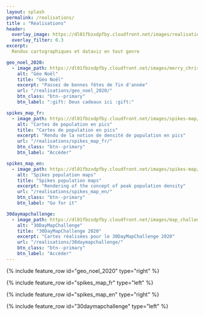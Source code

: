 ```yaml
---
layout: splash
permalink: /realisations/
title : "Réalisations"   
header:
  overlay_image: https://dl01fbzxdpfby.cloudfront.net/images/realisations_puzzle_sd.png
  overlay_filter: 0.3
excerpt:
  Rendus cartographiques et dataviz en tout genre

geo_noel_2020:
  - image_path: https://dl01fbzxdpfby.cloudfront.net/images/merry_christmas_aerialod_sd.png
    alt: "Géo Noël"
    title: "Géo Noël"
    excerpt: "Passez de bonnes fêtes de fin d'année"
    url: "/realisations/geo_noel_2020/"
    btn_class: "btn--primary"
    btn_label: ":gift: Deux cadeaux ici :gift:"

spikes_map_fr:
  - image_path: https://dl01fbzxdpfby.cloudfront.net/images/spikes-map/african_pop_border_hd.webp
    alt: "Cartes de population en pics"
    title: "Cartes de population en pics"
    excerpt: "Rendu de la notion de densité de population en pics"
    url: "/realisations/spikes_map_fr/"
    btn_class: "btn--primary"
    btn_label: "Accéder"

spikes_map_en:
  - image_path: https://dl01fbzxdpfby.cloudfront.net/images/spikes-map/african_pop_border_hd.webp
    alt: "Spikes population maps"
    title: "Spikes population maps"
    excerpt: "Rendering of the concept of peak population density"
    url: "/realisations/spikes_map_en/"
    btn_class: "btn--primary"
    btn_label: "Go for it"

30daymapchallenge:
  - image_path: https://dl01fbzxdpfby.cloudfront.net/images/map_challenge_themes_2020_ac_sd.png
    alt: "30DayMapChallenge"
    title: "30DayMapChallenge 2020"
    excerpt: "Cartes réalisées pour le 30DayMapChallenge 2020"
    url: "/realisations/30daymapchallenge/"
    btn_class: "btn--primary"
    btn_label: "Accéder"
---
```

{% include feature_row id="geo_noel_2020" type="right" %}

{% include feature_row id="spikes_map_fr" type="left" %}

{% include feature_row id="spikes_map_en" type="right" %}

{% include feature_row id="30daymapchallenge" type="left" %}
